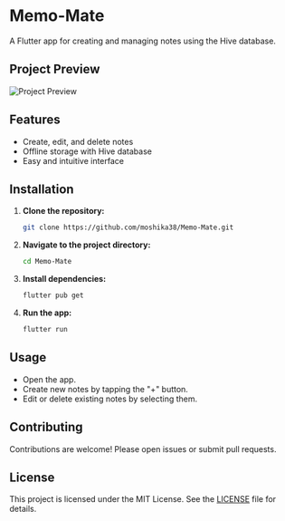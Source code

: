 # Memo-Mate

A Flutter app for creating and managing notes using the Hive database.

## Project Preview

![Project Preview](https://github.com/moshika38/Memo-Mate/raw/main/images/preview.png)

## Features

- Create, edit, and delete notes
- Offline storage with Hive database
- Easy and intuitive interface

## Installation

1. **Clone the repository:**

    ```bash
    git clone https://github.com/moshika38/Memo-Mate.git
    ```

2. **Navigate to the project directory:**

    ```bash
    cd Memo-Mate
    ```

3. **Install dependencies:**

    ```bash
    flutter pub get
    ```

4. **Run the app:**

    ```bash
    flutter run
    ```

## Usage

- Open the app.
- Create new notes by tapping the "+" button.
- Edit or delete existing notes by selecting them.

## Contributing

Contributions are welcome! Please open issues or submit pull requests.

## License

This project is licensed under the MIT License. See the [LICENSE](LICENSE) file for details.
